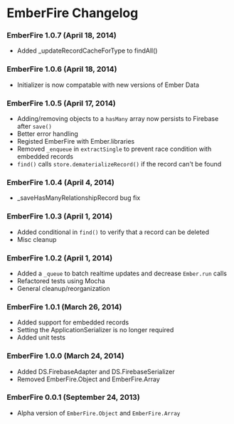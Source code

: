 # EmberFire Changelog

### EmberFire 1.0.7 (April 18, 2014)

* Added _updateRecordCacheForType to findAll()

### EmberFire 1.0.6 (April 18, 2014)

* Initializer is now compatable with new versions of Ember Data

### EmberFire 1.0.5 (April 17, 2014)

* Adding/removing objects to a `hasMany` array now persists to Firebase after `save()`
* Better error handling
* Registed EmberFire with Ember.libraries
* Removed `_enqueue` in `extractSingle` to prevent race condition with embedded records
* `find()` calls `store.dematerializeRecord()` if the record can't be found

### EmberFire 1.0.4 (April 4, 2014)

* _saveHasManyRelationshipRecord bug fix

### EmberFire 1.0.3 (April 1, 2014)

* Added conditional in `find()` to verify that a record can be deleted
* Misc cleanup

### EmberFire 1.0.2 (April 1, 2014)

* Added a `_queue` to batch realtime updates and decrease `Ember.run` calls
* Refactored tests using Mocha
* General cleanup/reorganization

### EmberFire 1.0.1 (March 26, 2014)

* Added support for embedded records
* Setting the ApplicationSerializer is no longer required
* Added unit tests

### EmberFire 1.0.0 (March 24, 2014)

* Added DS.FirebaseAdapter and DS.FirebaseSerializer
* Removed EmberFire.Object and EmberFire.Array

### EmberFire 0.0.1 (September 24, 2013)

* Alpha version of `EmberFire.Object` and `EmberFire.Array`